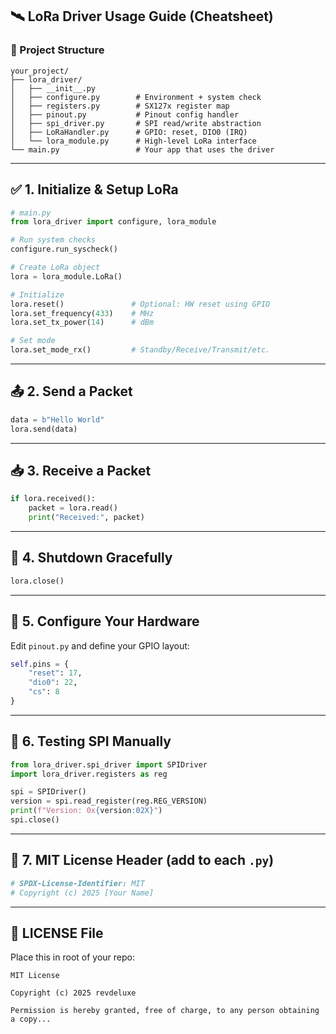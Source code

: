 ## 🛰️ **LoRa Driver Usage Guide (Cheatsheet)**

### 📁 Project Structure

```plaintext
your_project/
├── lora_driver/
│   ├── __init__.py
│   ├── configure.py        # Environment + system check
│   ├── registers.py        # SX127x register map
│   ├── pinout.py           # Pinout config handler
│   ├── spi_driver.py       # SPI read/write abstraction
│   ├── LoRaHandler.py      # GPIO: reset, DIO0 (IRQ)
│   └── lora_module.py      # High-level LoRa interface
└── main.py                 # Your app that uses the driver
```

---

## ✅ 1. **Initialize & Setup LoRa**

```python
# main.py
from lora_driver import configure, lora_module

# Run system checks
configure.run_syscheck()

# Create LoRa object
lora = lora_module.LoRa()

# Initialize
lora.reset()               # Optional: HW reset using GPIO
lora.set_frequency(433)    # MHz
lora.set_tx_power(14)      # dBm

# Set mode
lora.set_mode_rx()         # Standby/Receive/Transmit/etc.
```

---

## 📤 2. **Send a Packet**

```python
data = b"Hello World"
lora.send(data)
```

---

## 📥 3. **Receive a Packet**

```python
if lora.received():
    packet = lora.read()
    print("Received:", packet)
```

---

## 🛑 4. **Shutdown Gracefully**

```python
lora.close()
```

---

## 🔧 5. **Configure Your Hardware**

Edit `pinout.py` and define your GPIO layout:

```python
self.pins = {
    "reset": 17,
    "dio0": 22,
    "cs": 8
}
```

---

## 🧪 6. **Testing SPI Manually**

```python
from lora_driver.spi_driver import SPIDriver
import lora_driver.registers as reg

spi = SPIDriver()
version = spi.read_register(reg.REG_VERSION)
print(f"Version: 0x{version:02X}")
spi.close()
```

---

## 🪪 7. **MIT License Header (add to each `.py`)**

```python
# SPDX-License-Identifier: MIT
# Copyright (c) 2025 [Your Name]
```

---

## 📝 LICENSE File

Place this in root of your repo:

```plaintext
MIT License

Copyright (c) 2025 revdeluxe

Permission is hereby granted, free of charge, to any person obtaining a copy...
```
